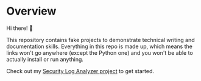 # Overview 
Hi there! 👋

This repository contains fake projects to demonstrate technical writing and documentation skills. Everything in this repo is made up, which means the links won't go anywhere (except the Python one) and you won't be able to actually install or run anything.

Check out my [Security Log Analyzer project](security-log-analyzer) to get started.

